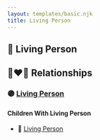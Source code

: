 ```yaml
---
layout: templates/basic.njk
title: Living Person
---
```

## 🔵 Living Person

## 👩‍❤️‍👨 Relationships

### 🟣 [Living Person](/people/9/91180844)

#### Children With Living Person
* 🔵 [Living Person](/people/4/40809017)
